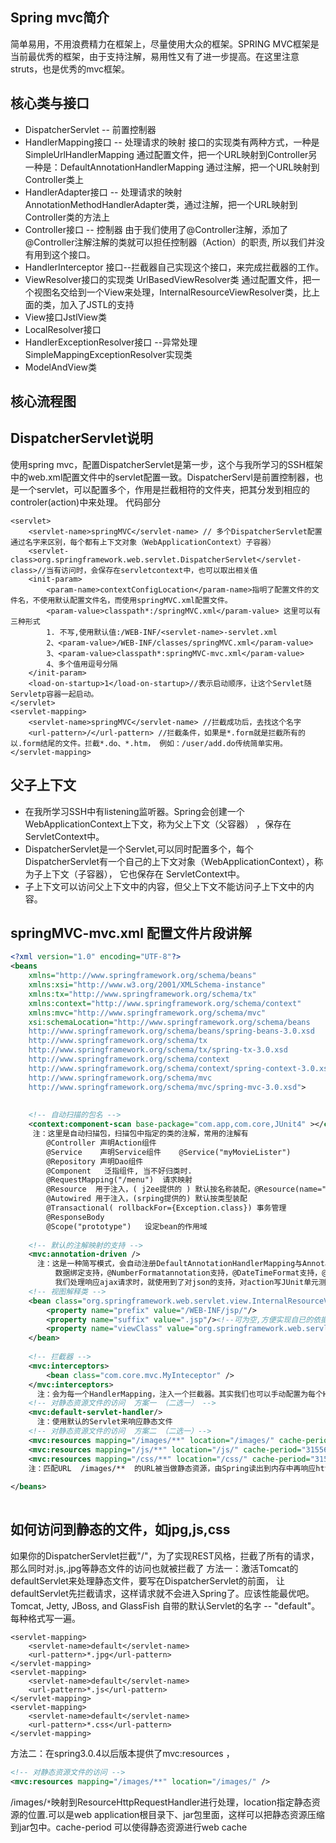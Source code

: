 ##  Spring mvc简介
简单易用，不用浪费精力在框架上，尽量使用大众的框架。SPRING MVC框架是当前最优秀的框架，由于支持注解，易用性又有了进一步提高。在这里注意
struts，也是优秀的mvc框架。
## 核心类与接口
* DispatcherServlet   -- 前置控制器
* HandlerMapping接口 -- 处理请求的映射
接口的实现类有两种方式，一种是SimpleUrlHandlerMapping 通过配置文件，把一个URL映射到Controller另一种是：DefaultAnnotationHandlerMapping  通过注解，把一个URL映射到Controller类上
* HandlerAdapter接口 -- 处理请求的映射
AnnotationMethodHandlerAdapter类，通过注解，把一个URL映射到Controller类的方法上
* Controller接口 -- 控制器
由于我们使用了@Controller注解，添加了@Controller注解注解的类就可以担任控制器（Action）的职责,
所以我们并没有用到这个接口。
* HandlerInterceptor 接口--拦截器自己实现这个接口，来完成拦截器的工作。
* ViewResolver接口的实现类
UrlBasedViewResolver类 通过配置文件，把一个视图名交给到一个View来处理，InternalResourceViewResolver类，比上面的类，加入了JSTL的支持
* View接口JstlView类
* LocalResolver接口
* HandlerExceptionResolver接口 --异常处理  SimpleMappingExceptionResolver实现类
* ModelAndView类
## 核心流程图
## DispatcherServlet说明
使用spring mvc，配置DispatcherServlet是第一步，这个与我所学习的SSH框架中的web.xml配置文件中的servlet配置一致。DispatcherServl是前置控制器，也是一个servlet，可以配置多个，作用是拦截相符的文件夹，把其分发到相应的controler(action)中来处理。
代码部分
```
<servlet>  
    <servlet-name>springMVC</servlet-name> // 多个DispatcherServlet配置通过名字来区别，每个都有上下文对象（WebApplicationContext）子容器）
    <servlet-class>org.springframework.web.servlet.DispatcherServlet</servlet-class>//当有访问时，会保存在servletcontext中，也可以取出相关值  
    <init-param>  
        <param-name>contextConfigLocation</param-name>指明了配置文件的文件名，不使用默认配置文件名，而使用springMVC.xml配置文件。  
        <param-value>classpath*:/springMVC.xml</param-value> 这里可以有三种形式
        1. 不写,使用默认值:/WEB-INF/<servlet-name>-servlet.xml
        2、<param-value>/WEB-INF/classes/springMVC.xml</param-value>
        3、<param-value>classpath*:springMVC-mvc.xml</param-value>
        4、多个值用逗号分隔
    </init-param>  
    <load-on-startup>1</load-on-startup>//表示启动顺序，让这个Servlet随Servletp容器一起启动。
</servlet> 
<servlet-mapping>  
    <servlet-name>springMVC</servlet-name> //拦截成功后，去找这个名字
    <url-pattern>/</url-pattern> //拦截条件，如果是*.form就是拦截所有的以.form结尾的文件。拦截*.do、*.htm， 例如：/user/add.do传统简单实用。
</servlet-mapping>  
```
## 父子上下文
* 在我所学习SSH中有listening监听器。Spring会创建一个WebApplicationContext上下文，称为父上下文（父容器） ，保存在 ServletContext中。
* DispatcherServlet是一个Servlet,可以同时配置多个，每个 DispatcherServlet有一个自己的上下文对象（WebApplicationContext），称为子上下文（子容器）， 它也保存在 ServletContext中。
* 子上下文可以访问父上下文中的内容，但父上下文不能访问子上下文中的内容。
## springMVC-mvc.xml 配置文件片段讲解 
```.xml
<?xml version="1.0" encoding="UTF-8"?>  
<beans  
    xmlns="http://www.springframework.org/schema/beans"  
    xmlns:xsi="http://www.w3.org/2001/XMLSchema-instance"  
    xmlns:tx="http://www.springframework.org/schema/tx"  
    xmlns:context="http://www.springframework.org/schema/context"    
    xmlns:mvc="http://www.springframework.org/schema/mvc"    
    xsi:schemaLocation="http://www.springframework.org/schema/beans   
    http://www.springframework.org/schema/beans/spring-beans-3.0.xsd   
    http://www.springframework.org/schema/tx   
    http://www.springframework.org/schema/tx/spring-tx-3.0.xsd  
    http://www.springframework.org/schema/context  
    http://www.springframework.org/schema/context/spring-context-3.0.xsd  
    http://www.springframework.org/schema/mvc  
    http://www.springframework.org/schema/mvc/spring-mvc-3.0.xsd">  
  
  
    <!-- 自动扫描的包名 -->  
    <context:component-scan base-package="com.app,com.core,JUnit4" ></context:component-scan>  
     注：这里是自动扫描包，扫描包中指定的类的注解，常用的注解有
        @Controller 声明Action组件
        @Service    声明Service组件    @Service("myMovieLister") 
        @Repository 声明Dao组件
        @Component   泛指组件, 当不好归类时. 
        @RequestMapping("/menu")  请求映射
        @Resource  用于注入，( j2ee提供的 ) 默认按名称装配，@Resource(name="beanName") 
        @Autowired 用于注入，(srping提供的) 默认按类型装配 
        @Transactional( rollbackFor={Exception.class}) 事务管理
        @ResponseBody
        @Scope("prototype")   设定bean的作用域
      
    <!-- 默认的注解映射的支持 -->  
    <mvc:annotation-driven />  
      注：这是一种简写模式，会自动注册DefaultAnnotationHandlerMapping与AnnotationMethodHandlerAdapter 两个bean，是spring MVC为@Controllers分           发请求所必须的
          数据绑定支持，@NumberFormatannotation支持，@DateTimeFormat支持，@Valid支持，读写XML的支持（JAXB），读写JSON的支持（Jackson）
          我们处理响应ajax请求时，就使用到了对json的支持，对action写JUnit单元测试时，要从spring IOC容器中取DefaultAnnotationHandlerMapping与             AnnotationMethodHandlerAdapter 两个bean，来完成测试，取的时候要知道是<mvc:annotation-driven />这一句注册的这两个bean。
    <!-- 视图解释类 -->  
    <bean class="org.springframework.web.servlet.view.InternalResourceViewResolver">  
        <property name="prefix" value="/WEB-INF/jsp/"/>  
        <property name="suffix" value=".jsp"/><!--可为空,方便实现自已的依据扩展名来选择视图解释类的逻辑  -->  
        <property name="viewClass" value="org.springframework.web.servlet.view.JstlView" />  
    </bean>  
      
    <!-- 拦截器 -->  
    <mvc:interceptors>  
        <bean class="com.core.mvc.MyInteceptor" />  
    </mvc:interceptors>  
      注：会为每一个HandlerMapping，注入一个拦截器。其实我们也可以手动配置为每个HandlerMapping注入一个拦截器。
    <!-- 对静态资源文件的访问  方案一 （二选一） -->  
    <mvc:default-servlet-handler/>  
      注：使用默认的Servlet来响应静态文件
    <!-- 对静态资源文件的访问  方案二 （二选一）-->  
    <mvc:resources mapping="/images/**" location="/images/" cache-period="31556926"/>  
    <mvc:resources mapping="/js/**" location="/js/" cache-period="31556926"/>  
    <mvc:resources mapping="/css/**" location="/css/" cache-period="31556926"/> 
    注：匹配URL  /images/**  的URL被当做静态资源，由Spring读出到内存中再响应http。
  
</beans>   
 
```
## 如何访问到静态的文件，如jpg,js,css
如果你的DispatcherServlet拦截"/"，为了实现REST风格，拦截了所有的请求，那么同时对.js,.jpg等静态文件的访问也就被拦截了
方法一：激活Tomcat的defaultServlet来处理静态文件，要写在DispatcherServlet的前面， 让 defaultServlet先拦截请求，这样请求就不会进入Spring了。应该性能最优吧。Tomcat, Jetty, JBoss, and GlassFish 自带的默认Servlet的名字 -- "default"。每种格式写一遍。
```
<servlet-mapping>   
    <servlet-name>default</servlet-name>  
    <url-pattern>*.jpg</url-pattern>     
</servlet-mapping>    
<servlet-mapping>       
    <servlet-name>default</servlet-name>    
    <url-pattern>*.js</url-pattern>    
</servlet-mapping>    
<servlet-mapping>        
    <servlet-name>default</servlet-name>       
    <url-pattern>*.css</url-pattern>      
</servlet-mapping>    
```
方法二：在spring3.0.4以后版本提供了mvc:resources ，
```.xml
<!-- 对静态资源文件的访问 -->     
<mvc:resources mapping="/images/**" location="/images/" />  
```
/images/```*```映射到ResourceHttpRequestHandler进行处理，location指定静态资源的位置.可以是web application根目录下、jar包里面，这样可以把静态资源压缩到jar包中。cache-period 可以使得静态资源进行web cache 
